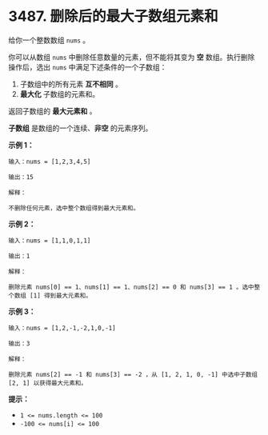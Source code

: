 # 3487. 删除后的最大子数组元素和

给你一个整数数组 `nums` 。

你可以从数组 `nums` 中删除任意数量的元素，但不能将其变为 **空** 数组。执行删除操作后，选出 `nums` 中满足下述条件的一个子数组：

1. 子数组中的所有元素 **互不相同** 。
2. **最大化** 子数组的元素和。

返回子数组的 **最大元素和** 。

**子数组** 是数组的一个连续、**非空** 的元素序列。

**示例 1：**

```()
输入：nums = [1,2,3,4,5]

输出：15

解释：

不删除任何元素，选中整个数组得到最大元素和。
```

**示例 2：**

```()
输入：nums = [1,1,0,1,1]

输出：1

解释：

删除元素 nums[0] == 1、nums[1] == 1、nums[2] == 0 和 nums[3] == 1 。选中整个数组 [1] 得到最大元素和。
```

**示例 3：**

```()
输入：nums = [1,2,-1,-2,1,0,-1]

输出：3

解释：

删除元素 nums[2] == -1 和 nums[3] == -2 ，从 [1, 2, 1, 0, -1] 中选中子数组 [2, 1] 以获得最大元素和。
```

**提示：**

- `1 <= nums.length <= 100`
- `-100 <= nums[i] <= 100`
